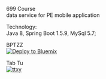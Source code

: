 699 Course<br />
data service for PE mobile application<br />

Technology: <br />
Java 8, Spring Boot 1.5.9, MySql 5.7;

BPTZZ <br />
<a href="https://bluemix.net/deploy?repository=https://github.com/tabtu/699GYMPE&branch=master"><img src="https://bluemix.net/deploy/button_x2.png" alt="Deploy to Bluemix"></a>

Tab Tu <br/>
<a href="http://www.ttxy.org"><img src="http://www.ttxy.org/template/singcere_qing/src/img//logo.png" alt="ttxy"></a>